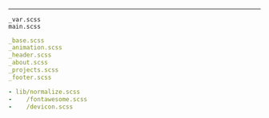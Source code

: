 ######
---

```
_var.scss
main.scss
```

```.yml
_base.scss
_animation.scss
_header.scss
_about.scss
_projects.scss
_footer.scss

- lib/normalize.scss
-    /fontawesome.scss
-    /devicon.scss


```

